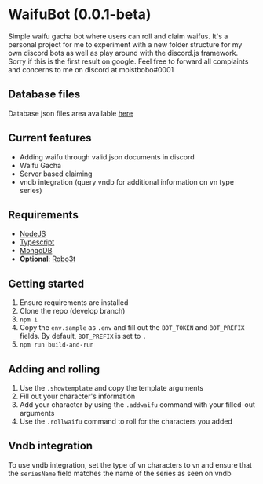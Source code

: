  # WaifuBot (0.0.1-beta)
Simple waifu gacha bot where users can roll and claim waifus. It's a personal project for me to experiment with a new folder structure for my own discord bots as well as play around with the discord.js framework. Sorry if this is the first result on google. Feel free to forward all complaints and concerns to me on discord at moistbobo#0001

## Database files
Database json files area available [here](https://github.com/Moistbobo/Bobo-waifubot-db)

## Current features
- Adding waifu through valid json documents in discord
- Waifu Gacha
- Server based claiming
- vndb integration (query vndb for additional information on vn type series)

## Requirements
- [NodeJS](https://nodejs.org/en/)
- [Typescript](https://www.typescriptlang.org/#download-links)
- [MongoDB](https://www.mongodb.com/download-center/community)
- **Optional**: [Robo3t](https://robomongo.org/download) 

## Getting started
1. Ensure requirements are installed
2. Clone the repo (develop branch)
3. `npm i`
4. Copy the `env.sample` as `.env` and fill out the `BOT_TOKEN` and `BOT_PREFIX` fields. By default, `BOT_PREFIX` is set to `.`
5. `npm run build-and-run`

## Adding and rolling
1. Use the `.showtemplate` and copy the template arguments
2. Fill out your character's information
3. Add your character by using the `.addwaifu` command with your filled-out arguments
4. Use the `.rollwaifu` command to roll for the characters you added

## Vndb integration
To use vndb integration, set the type of vn characters to `vn` and ensure that the `seriesName` field matches the name of the series
as seen on vndb
 
